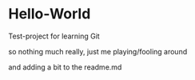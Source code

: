 # Hello-World
Test-project for learning Git

so nothing much really, just me playing/fooling around 

and adding a bit to the readme.md
